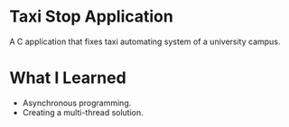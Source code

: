 # Taxi Stop Application

A C application that fixes taxi automating system of a university campus.

# What I Learned

* Asynchronous programming.
* Creating a multi-thread solution.
